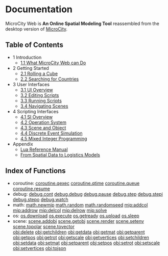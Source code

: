 # Documentation

MicroCity Web is **An Online Spatial Modeling Tool** reassembled from the desktop version of <a href="https://github.com/microcity/" target="_blank">MicroCity</a>.

## Table of Contents
- 1 Introduction
  - [1.1 What MicroCity Web can Do](1.1_what_microcity_web_can_do.md)
- 2 Getting Started
  - [2.1 Rolling a Cube](2.1_rolling_a_cube.md)
  - [2.2 Searching for Countries](2.2_searching_for_countries.md)
- 3 User Interfaces
  - [3.1 UI Overview](3.1_ui_overview.md)
  - [3.2 Editing Scripts](3.2_editing_scripts.md)
  - [3.3 Running Scripts](3.3_running_scripts.md)
  - [3.4 Navigating Scenes](3.4_navigating_scenes.md)
- 4 Scripting Interfaces
  - [4.1 SI Overview](4.1_si_overview.md)
  - [4.2 Operation System](4.2_operation_system.md)
  - [4.3 Scene and Object](4.3_scene_and_object.md)
  - [4.4 Discrete Event Simulation](4.4_discrete_event_simulation.md)
  - [4.5 Mixed Integer Programming](4.5_mixed_integer_programming.md)
- Appendix
  - <a href="https://www.lua.org/manual/5.4/contents.html" target="_blank">Lua Reference Manual</a>
  - <a href="https://microcity.gitee.io/book" target="_blank">From Spatial Data to Logistics Models</a>

## Index of Functions
- coroutine:
[coroutine.qexec](4.4_discrete_event_simulation.md#coroutine.qexec)
[coroutine.qtime](4.4_discrete_event_simulation.md#coroutine.qtime)
[coroutine.queue](4.4_discrete_event_simulation.md#coroutine.queue)
[coroutine.resume](4.4_discrete_event_simulation.md#coroutine.resume)
- debug:
[debug.cont](4.2_operation_system.md#debug.cont)
[debug.debug](4.2_operation_system.md#debug.debug)
[debug.pause](4.2_operation_system.md#debug.pause)
[debug.step](4.2_operation_system.md#debug.step)
[debug.stepi](4.2_operation_system.md#debug.stepi)
[debug.stepo](4.2_operation_system.md#debug.stepo)
[debug.watch](4.2_operation_system.md#debug.watch)
- math:
[math.newmip](4.5_mixed_integer_programming.md#math.newmip)
[math.random](4.4_discrete_event_simulation.md#math.random)
[math.randomseed](4.4_discrete_event_simulation.md#math.randomseed)
[mip:addcol](4.5_mixed_integer_programming.md#mip:addcol)
[mip:addrow](4.5_mixed_integer_programming.md#mip:addrow)
[mip:delcol](4.5_mixed_integer_programming.md#mip:delcol)
[mip:delrow](4.5_mixed_integer_programming.md#mip:delrow)
[mip:solve](4.5_mixed_integer_programming.md#mip:solve)
- os:
[os.download](4.2_operation_system.md#os.download)
[os.execute](4.2_operation_system.md#os.execute)
[os.getready](4.2_operation_system.md#os.getready)
[os.upload](4.2_operation_system.md#os.upload)
[os.sleep](4.2_operation_system.md#os.sleep)
- scene:
[scene.addobj](4.3_scene_and_object.md#scene.addobj)
[scene.getobj](4.3_scene_and_object.md#scene.getobj)
[scene.render](4.3_scene_and_object.md#scene.render)
[scene.setenv](4.3_scene_and_object.md#scene.setenv)
[scene.topolar](4.3_scene_and_object.md#scene.topolar)
[scene.tovector](4.3_scene_and_object.md#scene.tovector)<br>
[obj:delete](4.3_scene_and_object.md#obj:delete)
[obj:getchildren](4.3_scene_and_object.md#obj:getchildren)
[obj:getdata](4.3_scene_and_object.md#obj:getdata)
[obj:getmat](4.3_scene_and_object.md#obj:getmat)
[obj:getparent](4.3_scene_and_object.md#obj:getparent)
[obj:getpos](4.3_scene_and_object.md#obj:getpos)
[obj:getrot](4.3_scene_and_object.md#obj:getrot)
[obj:getscale](4.3_scene_and_object.md#obj:getscale)
[obj:getvertices](4.3_scene_and_object.md#obj:getvertices)
[obj:setchildren](4.3_scene_and_object.md#obj:setchildren)
[obj:setdata](4.3_scene_and_object.md#obj:setdata)
[obj:setmat](4.3_scene_and_object.md#obj:setmat)
[obj:setparent](4.3_scene_and_object.md#obj:setparent)
[obj:setpos](4.3_scene_and_object.md#obj:setpos)
[obj:setrot](4.3_scene_and_object.md#obj:setrot)
[obj:setscale](4.3_scene_and_object.md#obj:setscale)
[obj:setvertices](4.3_scene_and_object.md#obj:setvertices)
[obj:tojson](4.3_scene_and_object.md#obj:tojson)